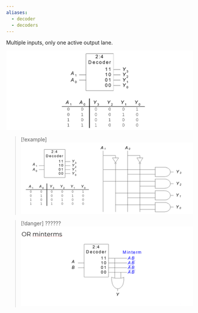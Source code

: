 ```yaml
---
aliases:
  - decoder
  - decoders
---
```


Multiple inputs, only one active output lane.

![](../z_images/Pasted%20image%2020250120121131.png)

> [!example]
> ![](../z_images/Pasted%20image%2020250120121324.png)

> [!danger] ??????
> ![](../z_images/Pasted%20image%2020250120121359.png)
